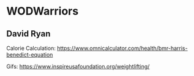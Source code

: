 # WODWarriors

## David Ryan

Calorie Calculation: https://www.omnicalculator.com/health/bmr-harris-benedict-equation

Gifs: https://www.inspireusafoundation.org/weightlifting/
